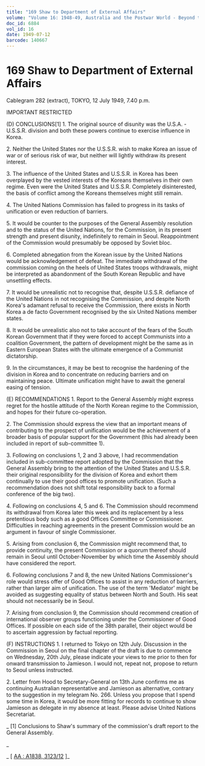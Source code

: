 ```yaml
---
title: "169 Shaw to Department of External Affairs"
volume: "Volume 16: 1948-49, Australia and the Postwar World - Beyond the Region"
doc_id: 6884
vol_id: 16
date: 1949-07-12
barcode: 140667
---
```


# 169 Shaw to Department of External Affairs

Cablegram 282 (extract), TOKYO, 12 July 1949, 7.40 p.m.

IMPORTANT RESTRICTED

(D) CONCLUSIONS[1] 1. The original source of disunity was the U.S.A. - U.S.S.R. division and both these powers continue to exercise influence in Korea.

2\. Neither the United States nor the U.S.S.R. wish to make Korea an issue of war or of serious risk of war, but neither will lightly withdraw its present interest.

3\. The influence of the United States and U.S.S.R. in Korea has been overplayed by the vested interests of the Koreans themselves in their own regime. Even were the United States and U.S.S.R. Completely disinterested, the basis of conflict among the Koreans themselves might still remain.

4\. The United Nations Commission has failed to progress in its tasks of unification or even reduction of barriers.

5\. It would be counter to the purposes of the General Assembly resolution and to the status of the United Nations, for the Commission, in its present strength and present disunity, indefinitely to remain in Seoul. Reappointment of the Commission would presumably be opposed by Soviet bloc.

6\. Completed abnegation from the Korean issue by the United Nations would be acknowledgement of defeat. The immediate withdrawal of the commission coming on the heels of United States troops withdrawals, might be interpreted as abandonment of the South Korean Republic and have unsettling effects.

7\. It would be unrealistic not to recognise that, despite U.S.S.R. defiance of the United Nations in not recognising the Commission, and despite North Korea's adamant refusal to receive the Commission, there exists in North Korea a de facto Government recognised by the six United Nations member states.

8\. It would be unrealistic also not to take account of the fears of the South Korean Government that if they were forced to accept Communists into a coalition Government, the pattern of development might be the same as in Eastern European States with the ultimate emergence of a Communist dictatorship.

9\. In the circumstances, it may be best to recognise the hardening of the division in Korea and to concentrate on reducing barriers and on maintaining peace. Ultimate unification might have to await the general easing of tension.

(E) RECOMMENDATIONS 1. Report to the General Assembly might express regret for the hostile attitude of the North Korean regime to the Commission, and hopes for their future co-operation.

2\. The Commission should express the view that an important means of contributing to the prospect of unification would be the achievement of a broader basis of popular support for the Government (this had already been included in report of sub-committee 1).

3\. Following on conclusions 1, 2 and 3 above, I had recommendation included in sub-committee report adopted by the Commission that the General Assembly bring to the attention of the United States and U.S.S.R. their original responsibility for the division of Korea and exhort them continually to use their good offices to promote unification. (Such a recommendation does not shift total responsibility back to a formal conference of the big two).

4\. Following on conclusions 4, 5 and 6. The Commission should recommend its withdrawal from Korea later this week and its replacement by a less pretentious body such as a good Offices Committee or Commissioner. Difficulties in reaching agreements in the present Commission would be an argument in favour of single Commissioner.

5\. Arising from conclusion 6, the Commission might recommend that, to provide continuity, the present Commission or a quorum thereof should remain in Seoul until October-November by which time the Assembly should have considered the report.

6\. Following conclusions 7 and 8, the new United Nations Commissioner's role would stress offer of Good Offices to assist in any reduction of barriers, rather than larger aim of unification. The use of the term 'Mediator' might be avoided as suggesting equality of status between North and South. His seat should not necessarily be in Seoul.

7\. Arising from conclusion 9, the Commission should recommend creation of international observer groups functioning under the Commissioner of Good Offices. If possible on each side of the 38th parallel, their object would be to ascertain aggression by factual reporting.

(F) INSTRUCTIONS 1. I returned to Tokyo on 12th July. Discussion in the Commission in Seoul on the final chapter of the draft is due to commence on Wednesday, 20th July, please indicate your views to me prior to then for onward transmission to Jamieson. I would not, repeat not, propose to return to Seoul unless instructed.

2\. Letter from Hood to Secretary-General on 13th June confirms me as continuing Australian representative and Jamieson as alternative, contrary to the suggestion in my telegram No. 266. Unless you propose that I spend some time in Korea, it would be more fitting for records to continue to show Jamieson as delegate in my absence at least. Please advise United Nations Secretariat.

_ [1] Conclusions to Shaw's summary of the commission's draft report to the General Assembly.

_

_ [ [AA : A1838, 3123/12](http://www.naa.gov.au/cgi-bin/Search?O=I&Number=140667) ]_
